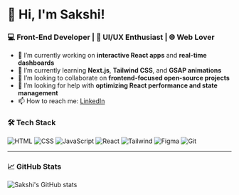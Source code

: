 # 👋 Hi, I'm Sakshi!

### 💻 Front-End Developer | 🎨 UI/UX Enthusiast | 🌐 Web Lover

- 🔭 I’m currently working on **interactive React apps** and **real-time dashboards**
- 🌱 I’m currently learning **Next.js**, **Tailwind CSS**, and **GSAP animations**
- 👯 I’m looking to collaborate on **frontend-focused open-source projects**
- 🤔 I’m looking for help with **optimizing React performance and state management**
- 📫 How to reach me:  [LinkedIn](https://linkedin.com/in/your-profile)

### 🛠 Tech Stack

![HTML](https://img.shields.io/badge/-HTML5-E34F26?style=flat&logo=html5)
![CSS](https://img.shields.io/badge/-CSS3-1572B6?style=flat&logo=css3)
![JavaScript](https://img.shields.io/badge/-JavaScript-F7DF1E?style=flat&logo=javascript)
![React](https://img.shields.io/badge/-React-61DAFB?style=flat&logo=react)
![Tailwind](https://img.shields.io/badge/-TailwindCSS-38B2AC?style=flat&logo=tailwind-css)
![Figma](https://img.shields.io/badge/-Figma-F24E1E?style=flat&logo=figma)
![Git](https://img.shields.io/badge/-Git-F05032?style=flat&logo=git)

---

### 📈 GitHub Stats

![Sakshi's GitHub stats](https://github-readme-stats.vercel.app/api?username=Sakshi1823&show_icons=true&theme=radical)
